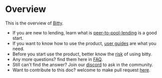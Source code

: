 # Overview

This is the overview of [Bitty](https://bitty.io).

* If you are new to lending, learn what is [peer-to-pool-lending](introductions/what-is-peer-to-pool-lending.md) is a good start.
* If you want to know how to use the product, [user guides](broken-reference) are what you need.
* Before you start use the product, better know the [risk](broken-reference) of using bitty.
* Any more questions? find them here in [FAQ](broken-reference).
* Still can't find the answer? Join our [discord](https://discord.com/invite/bitty\_io) to ask in the community.
* Want to contribute to this doc? welcome to make pull request [here](https://github.com/BittyIO/gitbook).
